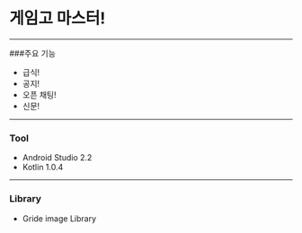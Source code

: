 # 게임고 마스터!

---
###주요 기능
- 급식!
- 공지!
- 오픈 채팅!
- 신문!

---
### Tool
- Android Studio 2.2
- Kotlin 1.0.4

---
### Library
- Gride image Library
